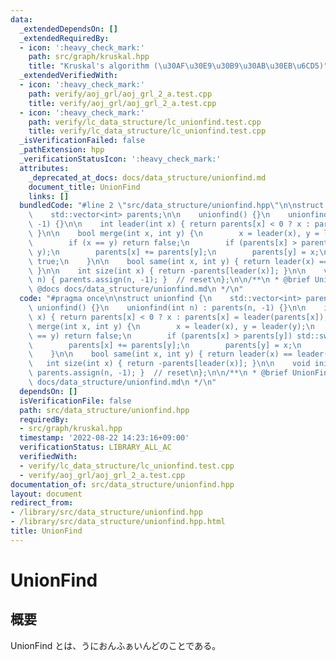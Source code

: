 ```yaml
---
data:
  _extendedDependsOn: []
  _extendedRequiredBy:
  - icon: ':heavy_check_mark:'
    path: src/graph/kruskal.hpp
    title: "Kruskal's algorithm (\u30AF\u30E9\u30B9\u30AB\u30EB\u6CD5)"
  _extendedVerifiedWith:
  - icon: ':heavy_check_mark:'
    path: verify/aoj_grl/aoj_grl_2_a.test.cpp
    title: verify/aoj_grl/aoj_grl_2_a.test.cpp
  - icon: ':heavy_check_mark:'
    path: verify/lc_data_structure/lc_unionfind.test.cpp
    title: verify/lc_data_structure/lc_unionfind.test.cpp
  _isVerificationFailed: false
  _pathExtension: hpp
  _verificationStatusIcon: ':heavy_check_mark:'
  attributes:
    _deprecated_at_docs: docs/data_structure/unionfind.md
    document_title: UnionFind
    links: []
  bundledCode: "#line 2 \"src/data_structure/unionfind.hpp\"\n\nstruct unionfind {\n\
    \    std::vector<int> parents;\n\n    unionfind() {}\n    unionfind(int n) : parents(n,\
    \ -1) {}\n\n    int leader(int x) { return parents[x] < 0 ? x : parents[x] = leader(parents[x]);\
    \ }\n\n    bool merge(int x, int y) {\n        x = leader(x), y = leader(y);\n\
    \        if (x == y) return false;\n        if (parents[x] > parents[y]) std::swap(x,\
    \ y);\n        parents[x] += parents[y];\n        parents[y] = x;\n        return\
    \ true;\n    }\n\n    bool same(int x, int y) { return leader(x) == leader(y);\
    \ }\n\n    int size(int x) { return -parents[leader(x)]; }\n\n    void init(int\
    \ n) { parents.assign(n, -1); }  // reset\n};\n\n/**\n * @brief UnionFind\n *\
    \ @docs docs/data_structure/unionfind.md\n */\n"
  code: "#pragma once\n\nstruct unionfind {\n    std::vector<int> parents;\n\n   \
    \ unionfind() {}\n    unionfind(int n) : parents(n, -1) {}\n\n    int leader(int\
    \ x) { return parents[x] < 0 ? x : parents[x] = leader(parents[x]); }\n\n    bool\
    \ merge(int x, int y) {\n        x = leader(x), y = leader(y);\n        if (x\
    \ == y) return false;\n        if (parents[x] > parents[y]) std::swap(x, y);\n\
    \        parents[x] += parents[y];\n        parents[y] = x;\n        return true;\n\
    \    }\n\n    bool same(int x, int y) { return leader(x) == leader(y); }\n\n \
    \   int size(int x) { return -parents[leader(x)]; }\n\n    void init(int n) {\
    \ parents.assign(n, -1); }  // reset\n};\n\n/**\n * @brief UnionFind\n * @docs\
    \ docs/data_structure/unionfind.md\n */\n"
  dependsOn: []
  isVerificationFile: false
  path: src/data_structure/unionfind.hpp
  requiredBy:
  - src/graph/kruskal.hpp
  timestamp: '2022-08-22 14:23:16+09:00'
  verificationStatus: LIBRARY_ALL_AC
  verifiedWith:
  - verify/lc_data_structure/lc_unionfind.test.cpp
  - verify/aoj_grl/aoj_grl_2_a.test.cpp
documentation_of: src/data_structure/unionfind.hpp
layout: document
redirect_from:
- /library/src/data_structure/unionfind.hpp
- /library/src/data_structure/unionfind.hpp.html
title: UnionFind
---
```

# UnionFind

## 概要

UnionFind とは、うにおんふぁいんどのことである。

